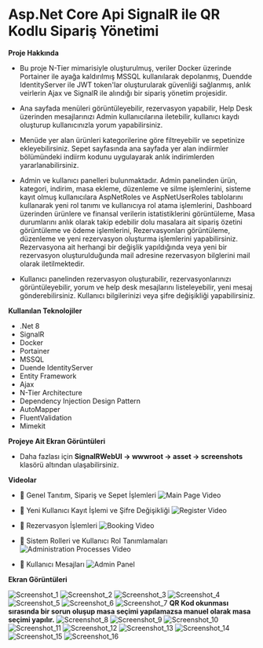 ﻿# Asp.Net Core Api SignalR ile QR Kodlu Sipariş Yönetimi

**Proje Hakkında**

* Bu proje N-Tier mimarisiyle oluşturulmuş, veriler Docker üzerinde Portainer ile ayağa kaldırılmış MSSQL kullanılarak depolanmış,
Duendde IdentityServer ile JWT token'lar oluşturularak güvenliği sağlanmış,
anlık veirlerin Ajax ve SignalR ile alındığı bir sipariş yönetim projesidir.

* Ana sayfada menüleri görüntüleyebilir, rezervasyon yapabilir, Help Desk üzerinden mesajlarınızı Admin kullanıcılarına iletebilir, kullanıcı kaydı oluşturup kullanıcınızla yorum yapabilirsiniz.

* Menüde yer alan ürünleri kategorilerine göre filtreyebilir ve sepetinize ekleyebilirsiniz. Sepet sayfasında ana sayfada yer alan indiirmler bölümündeki indiirm kodunu uygulayarak anlık indirimlerden yararlanabilirsiniz.

* Admin ve kullanıcı panelleri bulunmaktadır. Admin panelinden ürün, kategori, indirim, masa ekleme, düzenleme ve silme işlemlerini, 
sisteme kayıt olmuş kullanıcılara AspNetRoles ve AspNetUserRoles tablolarını kullanarak yeni rol tanımı ve kullanıcıya rol atama işlemlerini,
Dashboard üzerinden ürünlere ve finansal verilerin istatistiklerini görüntüleme,
Masa durumlarını anlık olarak takip edebilir dolu masalara ait sipariş özetini görüntüleme ve ödeme işlemlerini,
Rezervasyonları görüntüleme, düzenleme ve yeni rezervasyon oluşturma işlemlerini yapabilirsiniz. Rezervasyona ait herhangi bir değişlik yapıldığında veya yeni bir rezervasyon oluşturulduğunda mail adresine rezervasyon bilglerini mail olarak iletilmektedir.

* Kullanıcı panelinden rezervasyon oluşturabilir, rezervasyonlarınızı görüntüleyebilir, yorum ve help desk mesajlarını listeleyebilir, yeni mesaj gönderebilirsiniz. Kullanıcı bilgilerinizi veya şifre değişikliği yapabilirsiniz.

**Kullanılan Teknolojiler**

- .Net 8
- SignalR
- Docker
- Portainer
- MSSQL
- Duende IdentityServer
- Entity Framework
- Ajax
- N-Tier Architecture
- Dependency Injection Design Pattern
- AutoMapper
- FluentValidation
- Mimekit

**Projeye Ait Ekran Görüntüleri**
- Daha fazlası için **SignalRWebUI -> wwwroot -> asset -> screenshots** klasörü altından ulaşabilirsiniz.

**Videolar**

- 🎥 Genel Tanıtım, Sipariş ve Sepet İşlemleri
![Main Page Video](https://drive.google.com/file/d/1AgUnYt6dNhfMWfq1OiLdy5XJlqF7wN1M/view?usp=sharing)

- 🎥 Yeni Kullanıcı Kayıt İşlemi ve Şifre Değişikliği
![Register Video](https://drive.google.com/file/d/1J0Q6KNK329dvdRTRAzORIcUIr1ODqf4Q/view?usp=sharing)

- 🎥 Rezervasyon İşlemleri
![Booking Video](https://drive.google.com/file/d/1FgNCwyAGrY9KBozFw3LUkzDIwBo3iwQJ/view?usp=sharing)

- 🎥 Sistem Rolleri ve Kullanıcı Rol Tanımlamaları
![Administration Processes Video](https://drive.google.com/file/d/19w6Y77V_9H6LEL5sMa_cNwHDj_oXH2Xl/view?usp=sharing)

- 🎥 Kullanıcı Mesajları
![Admin Panel](https://drive.google.com/file/d/1EHcHX7v6OyFi7utZSIiI5zJQ2hwMl5jO/view?usp=sharing)

**Ekran Görüntüleri**

![Screenshot_1](SignalRWebUI/wwwroot/asset/screenshots/main.jpg)
![Screenshot_2](SignalRWebUI/wwwroot/asset/screenshots/menu_1.jpg)
![Screenshot_3](SignalRWebUI/wwwroot/asset/screenshots/menu_2.jpg)
![Screenshot_4](SignalRWebUI/wwwroot/asset/screenshots/login.jpg)
![Screenshot_5](SignalRWebUI/wwwroot/asset/screenshots/register.jpg)
![Screenshot_6](SignalRWebUI/wwwroot/asset/screenshots/docker.jpg)
![Screenshot_7](SignalRWebUI/wwwroot/asset/screenshots/portainer.jpg)
**QR Kod okunması sırasında bir sorun oluşup masa seçimi yapılamazsa manuel olarak masa seçimi yapılır.**
![Screenshot_8](SignalRWebUI/wwwroot/asset/screenshots/default_restaurant_tables.jpg)
![Screenshot_9](SignalRWebUI/wwwroot/asset/screenshots/admin_dashboard_.jpg)
![Screenshot_10](SignalRWebUI/wwwroot/asset/screenshots/money_case_.jpg)
![Screenshot_11](SignalRWebUI/wwwroot/asset/screenshots/money_case_history.jpg)
![Screenshot_12](SignalRWebUI/wwwroot/asset/screenshots/tables.jpg)
![Screenshot_13](SignalRWebUI/wwwroot/asset/screenshots/table_status.jpg)
![Screenshot_14](SignalRWebUI/wwwroot/asset/screenshots/system_roles.jpg)
![Screenshot_15](SignalRWebUI/wwwroot/asset/screenshots/users_list.jpg)
![Screenshot_16](SignalRWebUI/wwwroot/asset/screenshots/user_roles.jpg)